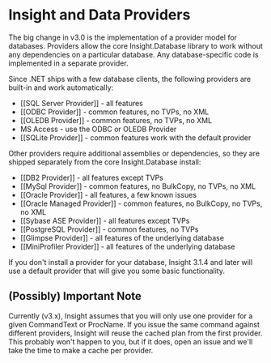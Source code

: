 # Insight and Data Providers #

The big change in v3.0 is the implementation of a provider model for databases. Providers allow the core Insight.Database library to work without any dependencies on a particular database. Any database-specific code is implemented in a separate provider.

Since .NET ships with a few database clients, the following providers are built-in and work automatically:

* [[SQL Server Provider]] - all features
* [[ODBC Provider]] - common features, no TVPs, no XML
* [[OLEDB Provider]] - common features, no TVPs, no XML 
* MS Access - use the ODBC or OLEDB Provider
* [[SQLite Provider]] - common features work with the default provider

Other providers require additional assemblies or dependencies, so they are shipped separately from the core Insight.Database install:

* [[DB2 Provider]] - all features except TVPs
* [[MySql Provider]] - common features, no BulkCopy, no TVPs, no XML
* [[Oracle Provider]] - all features, a few known issues
* [[Oracle Managed Provider]] - common features, no BulkCopy, no TVPs, no XML
* [[Sybase ASE Provider]] - all features except TVPs
* [[PostgreSQL Provider]] - common features, no TVPs
* [[Glimpse Provider]] - all features of the underlying database
* [[MiniProfiler Provider]] - all features of the underlying database

If you don't install a provider for your database, Insight 3.1.4 and later will use a default provider that will give you some basic functionality.

## (Possibly) Important Note ##

Currently (v3.x), Insight assumes that you will only use one provider for a given CommandText or ProcName. If you issue the same command against different providers, Insight will reuse the cached plan from the first provider. This probably won't happen to you, but if it does, open an issue and we'll take the time to make a cache per provider.